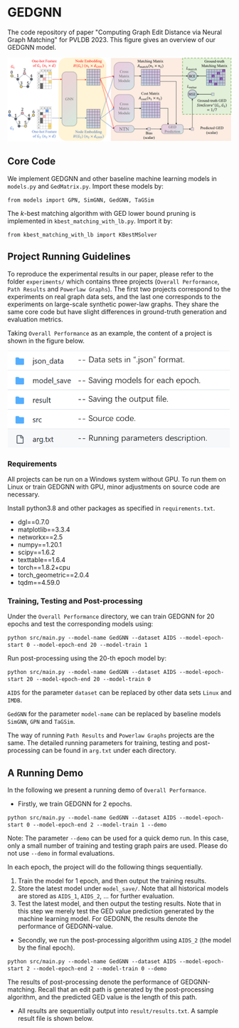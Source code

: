 # GEDGNN
The code repository of paper "Computing Graph Edit Distance via Neural Graph Matching" for PVLDB 2023. This figure gives an overview of our GEDGNN model.

![Image text](https://github.com/ChengzhiPiao/GEDGNN/blob/master/model.png)

## Core Code
We implement GEDGNN and other baseline machine learning models in `models.py` and `GedMatrix.py`. Import these models by:
```
from models import GPN, SimGNN, GedGNN, TaGSim
```

The $k$-best matching algorithm with GED lower bound pruning is implemented in `kbest_matching_with_lb.py`. Import it by:
```
from kbest_matching_with_lb import KBestMSolver
```

## Project Running Guidelines
To reproduce the experimental results in our paper, please refer to the folder `experiments/` which contains three projects (`Overall Performance`, `Path Results` and `Powerlaw Graphs`). The first two projects correspond to the experiments on real graph data sets, and the last one corresponds to the experiments on large-scale synthetic power-law graphs. They share the same core code but have slight differences in ground-truth generation and evaluation metrics.

Taking `Overall Performance` as an example, the content of a project is shown in the figure below.

<img src="https://github.com/ChengzhiPiao/GEDGNN/blob/master/content.png" width="500px">

### Requirements

All projects can be run on a Windows system without GPU. To run them on Linux or train GEDGNN with GPU, minor adjustments on source code are necessary. 

Install python3.8 and other packages as specified in `requirements.txt`.

* dgl==0.7.0
* matplotlib==3.3.4
* networkx==2.5
* numpy==1.20.1
* scipy==1.6.2
* texttable==1.6.4
* torch==1.8.2+cpu
* torch_geometric==2.0.4
* tqdm==4.59.0

### Training, Testing and Post-processing

Under the `Overall Performance` directory, we can train GEDGNN for 20 epochs and test the corresponding models using:
```
python src/main.py --model-name GedGNN --dataset AIDS --model-epoch-start 0 --model-epoch-end 20 --model-train 1
```
Run post-processing using the 20-th epoch model by:
```
python src/main.py --model-name GedGNN --dataset AIDS --model-epoch-start 20 --model-epoch-end 20 --model-train 0
```

`AIDS` for the parameter `dataset` can be replaced by other data sets `Linux` and `IMDB`.

`GedGNN` for the parameter `model-name` can be replaced by baseline models `SimGNN`, `GPN` and `TaGSim`.

The way of running `Path Results` and `Powerlaw Graphs` projects are the same. The detailed running parameters for training, testing and post-processing can be found in `arg.txt` under each directory.


## A Running Demo

In the following we present a running demo of `Overall Performance`.

* Firstly, we train GEDGNN for 2 epochs.
```
python src/main.py --model-name GedGNN --dataset AIDS --model-epoch-start 0 --model-epoch-end 2 --model-train 1 --demo
```
Note: The parameter `--demo` can be used for a quick demo run. In this case, only a small number of training and testing graph pairs are used. Please do not use `--demo` in formal evaluations.

In each epoch, the project will do the following things sequentially.
1. Train the model for 1 epoch, and then output the training results.
2. Store the latest model under `model_save/`. Note that all historical models are stored as `AIDS_1`, `AIDS_2`, ... for further evaluation.
3. Test the latest model, and then output the testing results. Note that in this step we merely test the GED value prediction generated by the machine learning model. For GEDGNN, the results denote the performance of GEDGNN-value.

* Secondly, we run the post-processing algorithm using `AIDS_2` (the model by the final epoch).
```
python src/main.py --model-name GedGNN --dataset AIDS --model-epoch-start 2 --model-epoch-end 2 --model-train 0 --demo
```
The results of post-processing denote the performance of GEDGNN-matching. Recall that an edit path is generated by the post-processing algorithm, and the predicted GED value is the length of this path.

* All results are sequentially output into `result/results.txt`. A sample result file is shown below.
